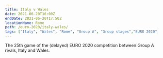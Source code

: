 ```yaml
---
title: Italy v Wales
date: 2021-06-20T16:00Z
endDate: 2021-06-20T17:50Z
locationName: Rome
path: /euro-2020/italy-wales/
tags: ["Italy", "Wales", "Rome", "Group A", "Group stages","EURO 2020"]
---
```


The 25th game of the (delayed) EURO 2020 competition between Group A rivals, Italy and Wales.